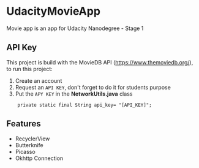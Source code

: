# UdacityMovieApp

Movie app is an app for Udacity Nanodegree - Stage 1


## API Key
This project is build with the MovieDB API (https://www.themoviedb.org/), to run this project:
1. Create an account
2. Request an `API KEY`, don't forget to do it for students purpose 
3. Put the `APY KEY` in the **NetworkUtils.java** class

```
    private static final String api_key= "[API_KEY]";
```

## Features

- RecyclerView
- Butterknife
- Picasso
- Okhttp Connection

